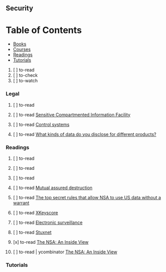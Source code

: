 ## Security

# Table of Contents
<!-- MarkdownTOC depth=4 -->
  - [Books](#books)
  - [Courses](#courses)
  - [Readings](#readings)
  - [Tutorials](#tutorials)
<!-- /MarkdownTOC -->

  1. [ ] to-read []()
  1. [ ] to-check []()
  1. [ ] to-watch []()

### Legal

  1. [ ] to-read []()

  1. [ ] to-read [Sensitive Compartmented Information Facility](https://en.wikipedia.org/wiki/Sensitive_Compartmented_Information_Facility)
  1. [ ] to-read [Control systems](https://en.wikipedia.org/wiki/Sensitive_Compartmented_Information#Control_systems)
  1. [ ] to-read [What kinds of data do you disclose for different products?](https://www.google.com/transparencyreport/userdatarequests/legalprocess/#what_kinds_of_data)

### Readings

  1. [ ] to-read []()
  1. [ ] to-read []()
  1. [ ] to-read []()
  1. [ ] to-read [Mutual assured destruction](https://en.wikipedia.org/wiki/Mutual_assured_destruction)
  1. [ ] to-read [The top secret rules that allow NSA to use US data without a warrant](https://www.theguardian.com/world/2013/jun/20/fisa-court-nsa-without-warrant)
  1. [ ] to-read [XKeyscore](https://en.wikipedia.org/wiki/XKeyscore)
  1. [ ] to-read [Electronic surveillance](https://en.wikipedia.org/wiki/Foreign_Intelligence_Surveillance_Act#Electronic_surveillance)
  1. [ ] to-read [Stuxnet](https://en.wikipedia.org/wiki/Stuxnet)

  1. [x] to-read [The NSA: An Inside View](https://medium.com/@lorendsr/the-nsa-an-inside-view-e411a174b483)
  1. [ ] to-read | ycombinator [The NSA: An Inside View](https://news.ycombinator.com/item?id=6910687)

### Tutorials


